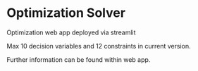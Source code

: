 # Optimization Solver

Optimization web app deployed via streamlit

Max 10 decision variables and 12 constraints in current version.

Further information can be found within web app.
